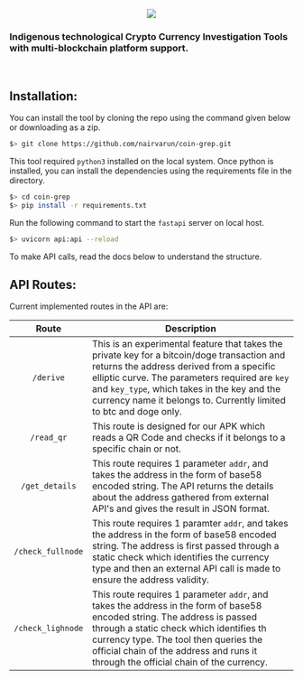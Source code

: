 <p align="center">
  <img src="https://user-images.githubusercontent.com/64140687/227789492-f51d8abc-29d7-4a67-86b5-8e2e6789c7b8.png">
</p>

### Indigenous technological Crypto Currency Investigation Tools with multi-blockchain platform support.

<br>

## Installation:
You can install the tool by cloning the repo using the command given below or downloading as a zip.

```bash
$> git clone https://github.com/nairvarun/coin-grep.git
```

This tool required `python3` installed on the local system. Once python is installed, you can install the dependencies using the requirements file in the directory.

```bash
$> cd coin-grep
$> pip install -r requirements.txt
```

Run the following command to start the `fastapi` server on local host.

```bash
$> uvicorn api:api --reload
```

To make API calls, read the docs below to understand the structure.

## API Routes:
Current implemented routes in the API are:

| Route | Description |
|-------|-------------|
|<p align="center">`/derive`</p>| This is an experimental feature that takes the private key for a bitcoin/doge transaction and returns the address derived from a specific elliptic curve. The parameters required are `key` and `key_type`, which takes in the key and the currency name it belongs to. Currently limited to btc and doge only.|
|<p align="center">`/read_qr`</p>| This route is designed for our APK which reads a QR Code and checks if it belongs to a specific chain or not.|
|<p align="center">`/get_details`</p>| This route requires 1 parameter `addr`, and takes the address in the form of base58 encoded string. The API returns the details about the address gathered from external API's and gives the result in JSON format.|
|<p align="center">`/check_fullnode`</p>| This route requires 1 paramter `addr`, and takes the address in the form of base58 encoded string. The address is first passed through a static check which identifies the currency type and then an external API call is made to ensure the address validity. |
|<p align="center">`/check_lighnode`</p>| This route requires 1 parameter `addr`,  and takes the address in the form of base58 encoded string. The address is passed through a static check which identifies th currency type. The tool then queries the official chain of the address and runs it through the official chain of the currency. |
